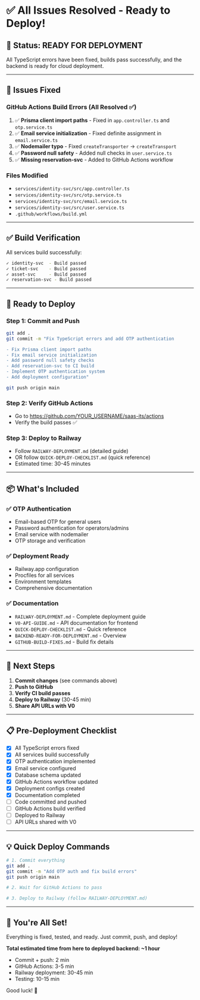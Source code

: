 # ✅ All Issues Resolved - Ready to Deploy!

## 🎉 Status: READY FOR DEPLOYMENT

All TypeScript errors have been fixed, builds pass successfully, and the backend is ready for cloud deployment.

---

## 🔧 Issues Fixed

### GitHub Actions Build Errors (All Resolved ✅)

1. ✅ **Prisma client import paths** - Fixed in `app.controller.ts` and `otp.service.ts`
2. ✅ **Email service initialization** - Fixed definite assignment in `email.service.ts`
3. ✅ **Nodemailer typo** - Fixed `createTransporter` → `createTransport`
4. ✅ **Password null safety** - Added null checks in `user.service.ts`
5. ✅ **Missing reservation-svc** - Added to GitHub Actions workflow

### Files Modified

- `services/identity-svc/src/app.controller.ts`
- `services/identity-svc/src/otp.service.ts`
- `services/identity-svc/src/email.service.ts`
- `services/identity-svc/src/user.service.ts`
- `.github/workflows/build.yml`

---

## ✅ Build Verification

All services build successfully:

```bash
✓ identity-svc  - Build passed
✓ ticket-svc    - Build passed
✓ asset-svc     - Build passed
✓ reservation-svc - Build passed
```

---

## 🚀 Ready to Deploy

### Step 1: Commit and Push
```bash
git add .
git commit -m "Fix TypeScript errors and add OTP authentication

- Fix Prisma client import paths
- Fix email service initialization
- Add password null safety checks
- Add reservation-svc to CI build
- Implement OTP authentication system
- Add deployment configuration"

git push origin main
```

### Step 2: Verify GitHub Actions
- Go to https://github.com/YOUR_USERNAME/saas-its/actions
- Verify the build passes ✅

### Step 3: Deploy to Railway
- Follow `RAILWAY-DEPLOYMENT.md` (detailed guide)
- OR follow `QUICK-DEPLOY-CHECKLIST.md` (quick reference)
- Estimated time: 30-45 minutes

---

## 📦 What's Included

### ✅ OTP Authentication
- Email-based OTP for general users
- Password authentication for operators/admins
- Email service with nodemailer
- OTP storage and verification

### ✅ Deployment Ready
- Railway.app configuration
- Procfiles for all services
- Environment templates
- Comprehensive documentation

### ✅ Documentation
- `RAILWAY-DEPLOYMENT.md` - Complete deployment guide
- `V0-API-GUIDE.md` - API documentation for frontend
- `QUICK-DEPLOY-CHECKLIST.md` - Quick reference
- `BACKEND-READY-FOR-DEPLOYMENT.md` - Overview
- `GITHUB-BUILD-FIXES.md` - Build fix details

---

## 🎯 Next Steps

1. **Commit changes** (see commands above)
2. **Push to GitHub**
3. **Verify CI build passes**
4. **Deploy to Railway** (30-45 min)
5. **Share API URLs with V0**

---

## 📋 Pre-Deployment Checklist

- [x] All TypeScript errors fixed
- [x] All services build successfully
- [x] OTP authentication implemented
- [x] Email service configured
- [x] Database schema updated
- [x] GitHub Actions workflow updated
- [x] Deployment configs created
- [x] Documentation completed
- [ ] Code committed and pushed
- [ ] GitHub Actions build verified
- [ ] Deployed to Railway
- [ ] API URLs shared with V0

---

## 💡 Quick Deploy Commands

```bash
# 1. Commit everything
git add .
git commit -m "Add OTP auth and fix build errors"
git push origin main

# 2. Wait for GitHub Actions to pass

# 3. Deploy to Railway (follow RAILWAY-DEPLOYMENT.md)
```

---

## 🎊 You're All Set!

Everything is fixed, tested, and ready. Just commit, push, and deploy!

**Total estimated time from here to deployed backend: ~1 hour**
- Commit + push: 2 min
- GitHub Actions: 3-5 min
- Railway deployment: 30-45 min
- Testing: 10-15 min

Good luck! 🚀

